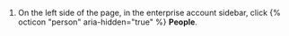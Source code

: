 1. On the left side of the page, in the enterprise account sidebar, click {% octicon "person" aria-hidden="true" %} **People**.
